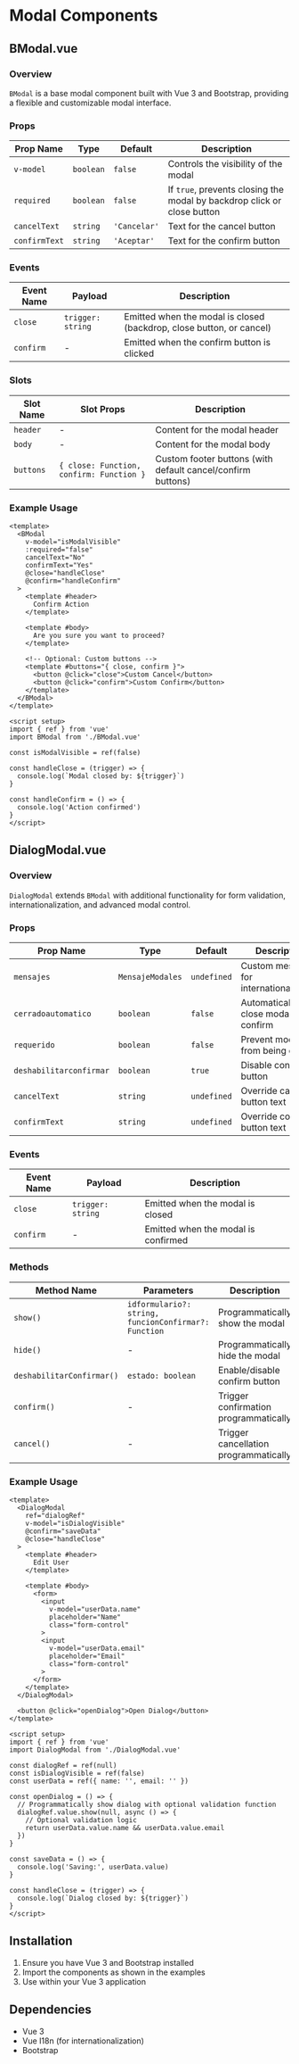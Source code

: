 # Modal Components

## BModal.vue

### Overview
`BModal` is a base modal component built with Vue 3 and Bootstrap, providing a flexible and customizable modal interface.

### Props

| Prop Name | Type | Default | Description |
|-----------|------|---------|-------------|
| `v-model` | `boolean` | `false` | Controls the visibility of the modal |
| `required` | `boolean` | `false` | If `true`, prevents closing the modal by backdrop click or close button |
| `cancelText` | `string` | `'Cancelar'` | Text for the cancel button |
| `confirmText` | `string` | `'Aceptar'` | Text for the confirm button |

### Events

| Event Name | Payload | Description |
|------------|---------|-------------|
| `close` | `trigger: string` | Emitted when the modal is closed (backdrop, close button, or cancel) |
| `confirm` | - | Emitted when the confirm button is clicked |

### Slots

| Slot Name | Slot Props | Description |
|-----------|------------|-------------|
| `header` | - | Content for the modal header |
| `body` | - | Content for the modal body |
| `buttons` | `{ close: Function, confirm: Function }` | Custom footer buttons (with default cancel/confirm buttons) |

### Example Usage

```vue
<template>
  <BModal 
    v-model="isModalVisible" 
    :required="false"
    cancelText="No"
    confirmText="Yes"
    @close="handleClose"
    @confirm="handleConfirm"
  >
    <template #header>
      Confirm Action
    </template>

    <template #body>
      Are you sure you want to proceed?
    </template>

    <!-- Optional: Custom buttons -->
    <template #buttons="{ close, confirm }">
      <button @click="close">Custom Cancel</button>
      <button @click="confirm">Custom Confirm</button>
    </template>
  </BModal>
</template>

<script setup>
import { ref } from 'vue'
import BModal from './BModal.vue'

const isModalVisible = ref(false)

const handleClose = (trigger) => {
  console.log(`Modal closed by: ${trigger}`)
}

const handleConfirm = () => {
  console.log('Action confirmed')
}
</script>
```

## DialogModal.vue

### Overview
`DialogModal` extends `BModal` with additional functionality for form validation, internationalization, and advanced modal control.

### Props

| Prop Name | Type | Default | Description |
|-----------|------|---------|-------------|
| `mensajes` | `MensajeModales` | `undefined` | Custom messages for internationalization |
| `cerradoautomatico` | `boolean` | `false` | Automatically close modal on confirm |
| `requerido` | `boolean` | `false` | Prevent modal from being closed |
| `deshabilitarconfirmar` | `boolean` | `true` | Disable confirm button |
| `cancelText` | `string` | `undefined` | Override cancel button text |
| `confirmText` | `string` | `undefined` | Override confirm button text |

### Events

| Event Name | Payload | Description |
|------------|---------|-------------|
| `close` | `trigger: string` | Emitted when the modal is closed |
| `confirm` | - | Emitted when the modal is confirmed |

### Methods

| Method Name | Parameters | Description |
|-------------|------------|-------------|
| `show()` | `idformulario?: string, funcionConfirmar?: Function` | Programmatically show the modal |
| `hide()` | - | Programmatically hide the modal |
| `deshabilitarConfirmar()` | `estado: boolean` | Enable/disable confirm button |
| `confirm()` | - | Trigger confirmation programmatically |
| `cancel()` | - | Trigger cancellation programmatically |

### Example Usage

```vue
<template>
  <DialogModal 
    ref="dialogRef"
    v-model="isDialogVisible"
    @confirm="saveData"
    @close="handleClose"
  >
    <template #header>
      Edit User
    </template>

    <template #body>
      <form>
        <input 
          v-model="userData.name" 
          placeholder="Name" 
          class="form-control"
        >
        <input 
          v-model="userData.email" 
          placeholder="Email" 
          class="form-control"
        >
      </form>
    </template>
  </DialogModal>

  <button @click="openDialog">Open Dialog</button>
</template>

<script setup>
import { ref } from 'vue'
import DialogModal from './DialogModal.vue'

const dialogRef = ref(null)
const isDialogVisible = ref(false)
const userData = ref({ name: '', email: '' })

const openDialog = () => {
  // Programmatically show dialog with optional validation function
  dialogRef.value.show(null, async () => {
    // Optional validation logic
    return userData.value.name && userData.value.email
  })
}

const saveData = () => {
  console.log('Saving:', userData.value)
}

const handleClose = (trigger) => {
  console.log(`Dialog closed by: ${trigger}`)
}
</script>
```

## Installation

1. Ensure you have Vue 3 and Bootstrap installed
2. Import the components as shown in the examples
3. Use within your Vue 3 application

## Dependencies
- Vue 3
- Vue I18n (for internationalization)
- Bootstrap